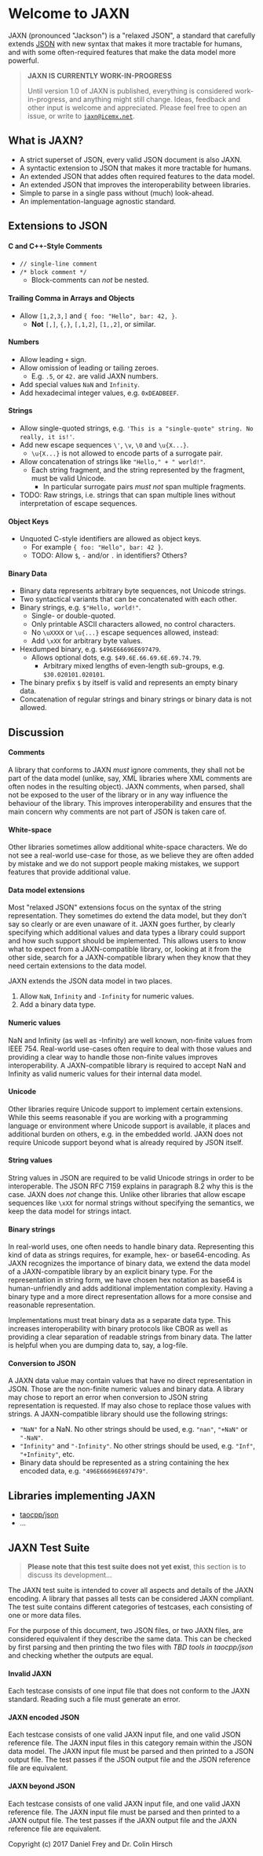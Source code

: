 # Welcome to JAXN

JAXN (pronounced "Jackson") is a "relaxed JSON", a standard that carefully extends [JSON](https://tools.ietf.org/html/rfc7159) with new syntax that makes it more tractable for humans, and with some often-required features that make the data model more powerful.

> **JAXN IS CURRENTLY WORK-IN-PROGRESS**
>
> Until version 1.0 of JAXN is published, everything is considered work-in-progress, and anything might still change. Ideas, feedback and other input is welcome and appreciated. Please feel free to open an issue, or write to [`jaxn@icemx.net`](mailto:jaxn@icemx.net).

## What is JAXN?

* A strict superset of JSON, every valid JSON document is also JAXN.
* A syntactic extension to JSON that makes it more tractable for humans.
* An extended JSON that addes often required features to the data model.
* An extended JSON that improves the interoperability between libraries.
* Simple to parse in a single pass without (much) look-ahead.
* An implementation-language agnostic standard.

## Extensions to JSON

#### C and C++-Style Comments

* `// single-line comment`
* `/* block comment */`
  * Block-comments can *not* be nested.

#### Trailing Comma in Arrays and Objects

* Allow `[1,2,3,]` and `{ foo: "Hello", bar: 42, }`.
  * **Not** `[,]`, `{,}`, `[,1,2]`, `[1,,2]`, or similar.

#### Numbers

* Allow leading `+` sign.
* Allow omission of leading or tailing zeroes.
  * E.g. `.5`, or `42.` are valid JAXN numbers.
* Add special values `NaN` and `Infinity`.
* Add hexadecimal integer values, e.g. `0xDEADBEEF`.

#### Strings

* Allow single-quoted strings, e.g. `'This is a "single-quote" string. No really, it is!'`.
* Add new escape sequences `\'`, `\v`, `\0` and `\u{X...}`.
  * `\u{X...}` is not allowed to encode parts of a surrogate pair.
* Allow concatenation of strings like `"Hello," + " world!"`.
  * Each string fragment, and the string represented by the fragment, must be valid Unicode.
    * In particular surrogate pairs *must not* span multiple fragments.
* TODO: Raw strings, i.e. strings that can span multiple lines without interpretation of escape sequences.

#### Object Keys

* Unquoted C-style identifiers are allowed as object keys.
  * For example `{ foo: "Hello", bar: 42 }`.
  * TODO: Allow `$`, `-` and/or `.` in identifiers? Others?

#### Binary Data

* Binary data represents arbitrary byte sequences, not Unicode strings.
* Two syntactical variants that can be concatenated with each other.
* Binary strings, e.g. `$"Hello, world!"`.
  * Single- or double-quoted.
  * Only printable ASCII characters allowed, no control characters.
  * No `\uXXXX` or `\u{...}` escape sequences allowed, instead:
  * Add `\xXX` for arbitrary byte values.
* Hexdumped binary, e.g. `$496E66696E697479`.
  * Allows optional dots, e.g. `$49.6E.66.69.6E.69.74.79`.
    * Arbitrary mixed lengths of even-length sub-groups, e.g. `$30.020101.020101`.
* The binary prefix `$` by itself is valid and represents an empty binary data.
* Concatenation of regular strings and binary strings or binary data is not allowed.

## Discussion

#### Comments

A library that conforms to JAXN *must* ignore comments, they shall not be part of the data model (unlike, say, XML libraries where XML comments are often nodes in the resulting object). JAXN comments, when parsed, shall not be exposed to the user of the library or in any way influence the behaviour of the library. This improves interoperability and ensures that the main concern why comments are not part of JSON is taken care of.

#### White-space

Other libraries sometimes allow additional white-space characters. We do not see a real-world use-case for those, as we believe they are often added by mistake and we do not support people making mistakes, we support features that provide additional value.

#### Data model extensions

Most "relaxed JSON" extensions focus on the syntax of the string representation. They sometimes do extend the data model, but they don't say so clearly or are even unaware of it. JAXN goes further, by clearly specifying which additional values and data types a library could support and how such support should be implemented. This allows users to know what to expect from a JAXN-compatible library, or, looking at it from the other side, search for a JAXN-compatible library when they know that they need certain extensions to the data model.

JAXN extends the JSON data model in two places.

1. Allow `NaN`, `Infinity` and `-Infinity` for numeric values.
2. Add a binary data type.

#### Numeric values

NaN and Infinity (as well as -Infinity) are well known, non-finite values from IEEE 754. Real-world use-cases often require to deal with those values and providing a clear way to handle those non-finite values improves interoperability. A JAXN-compatible library is required to accept NaN and Infinity as valid numeric values for their internal data model.

#### Unicode

Other libraries require Unicode support to implement certain extensions. While this seems reasonable if you are working with a programming language or environment where Unicode support is available, it places and additional burden on others, e.g. in the embedded world. JAXN does not require Unicode support beyond what is already required by JSON itself.

#### String values

String values in JSON are required to be valid Unicode strings in order to be interoperable. The JSON RFC 7159 explains in paragraph 8.2 why this is the case. JAXN does *not* change this. Unlike other libraries that allow escape sequences like `\xXX` for normal strings without specifying the semantics, we keep the data model for strings intact.

#### Binary strings

In real-world uses, one often needs to handle binary data. Representing this kind of data as strings requires, for example, hex- or base64-encoding. As JAXN recognizes the importance of binary data, we extend the data model of a JAXN-compatible library by an explicit binary type. For the representation in string form, we have chosen hex notation as base64 is human-unfriendly and adds additional implementation complexity. Having a binary type and a more direct representation allows for a more consise and reasonable representation.

Implementations must treat binary data as a separate data type. This increases interoperability with binary protocols like CBOR as well as providing a clear separation of readable strings from binary data. The latter is helpful when you are dumping data to, say, a log-file.

#### Conversion to JSON

A JAXN data value may contain values that have no direct representation in JSON. Those are the non-finite numeric values and binary data. A library may chose to report an error when conversion to JSON string representation is requested. If may also chose to replace those values with strings. A JAXN-compatible library should use the following strings:

* `"NaN"` for a NaN. No other strings should be used, e.g. `"nan"`, `"+NaN"` or `"-NaN"`.
* `"Infinity"` and `"-Infinity"`. No other strings should be used, e.g. `"Inf"`, `"+Infinity"`, etc.
* Binary data should be represented as a string containing the hex encoded data, e.g. `"496E66696E697479"`.

## Libraries implementing JAXN

* [taocpp/json](https://github.com/taocpp/json)
* ...

## JAXN Test Suite

> **Please note that this test suite does not yet exist**, this section is to discuss its development...

The JAXN test suite is intended to cover all aspects and details of the JAXN encoding.
A library that passes all tests can be considered JAXN compliant.
The test suite contains different categories of testcases, each consisting of one or more data files.

For the purpose of this document, two JSON files, or two JAXN files, are considered equivalent if they describe the same data.
This can be checked by first parsing and then printing the two files with *TBD tools in taocpp/json* and checking whether the outputs are equal.

#### Invalid JAXN

Each testcase consists of one input file that does not conform to the JAXN standard.
Reading such a file must generate an error.

#### JAXN encoded JSON

Each testcase consists of one valid JAXN input file, and one valid JSON reference file.
The JAXN input files in this category remain within the JSON data model.
The JAXN input file must be parsed and then printed to a JSON output file.
The test passes if the JSON output file and the JSON reference file are equivalent.

#### JAXN beyond JSON

Each testcase consists of one valid JAXN input file, and one valid JAXN reference file.
The JAXN input file must be parsed and then printed to a JAXN output file.
The test passes if the JAXN output file and the JAXN reference file are equivalent.

Copyright (c) 2017 Daniel Frey and Dr. Colin Hirsch
